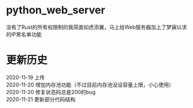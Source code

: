 # python_web_server
没有了Rust的所有权限制的我简直如虎添翼，马上给Web服务器加上了梦寐以求的IP黑名单功能  

# 更新历史  
2020-11-19 上传  
2020-11-20 增加内存池功能（不过目前内存池没设容量上限，小心使用）  
2020-11-20 修复状态码总是200的bug  
2020-11-21 更新部分代码结构
